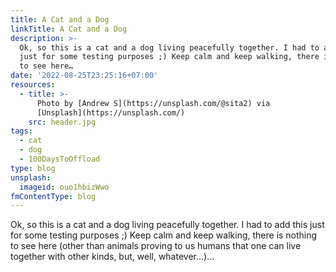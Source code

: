 ```yaml
---
title: A Cat and a Dog
linkTitle: A Cat and a Dog
description: >-
  Ok, so this is a cat and a dog living peacefully together. I had to add this
  just for some testing purposes ;) Keep calm and keep walking, there is nothing
  to see here…
date: '2022-08-25T23:25:16+07:00'
resources:
  - title: >-
      Photo by [Andrew S](https://unsplash.com/@sita2) via
      [Unsplash](https://unsplash.com/)
    src: header.jpg
tags:
  - cat
  - dog
  - 100DaysToOffload
type: blog
unsplash:
  imageid: ouo1hbizWwo
fmContentType: blog
---
```


Ok, so this is a cat and a dog living peacefully together. I had to add this just for some testing purposes ;) Keep calm and keep walking, there is nothing to see here (other than animals proving to us humans that one can live together with other kinds, but, well, whatever…)…
